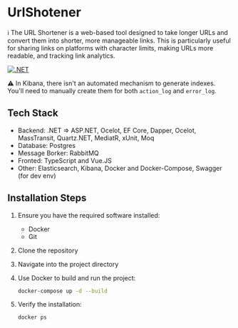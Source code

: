 # UrlShotener
:information_source:
The URL Shortener is a web-based tool designed to take longer URLs and convert them into shorter, more manageable links. This is particularly useful for sharing links on platforms with character limits, making URLs more readable, and tracking link analytics.

[![.NET](https://github.com/recepgunes1/UrlShortener/actions/workflows/dotnet.yml/badge.svg)](https://github.com/recepgunes1/UrlShortener/actions/workflows/dotnet.yml)

:warning:
In Kibana, there isn't an automated mechanism to generate indexes. You'll need to manually create them for both `action_log` and `error_log`.

## Tech Stack
- Backend: .NET => ASP.NET, Ocelot, EF Core, Dapper, Ocelot, MassTransit, Quartz.NET, MediatR, xUnit, Moq
- Database: Postgres
- Message Borker: RabbitMQ
- Fronted: TypeScript and Vue.JS
- Other: Elasticsearch, Kibana, Docker and Docker-Compose, Swagger (for dev env)

## Installation Steps

1. Ensure you have the required software installed:
    * Docker
    * Git

2. Clone the repository

3. Navigate into the project directory

4. Use Docker to build and run the project:
    ```bash
    docker-compose up -d --build
    ```
5. Verify the installation:
    ```bash
    docker ps
    ```
